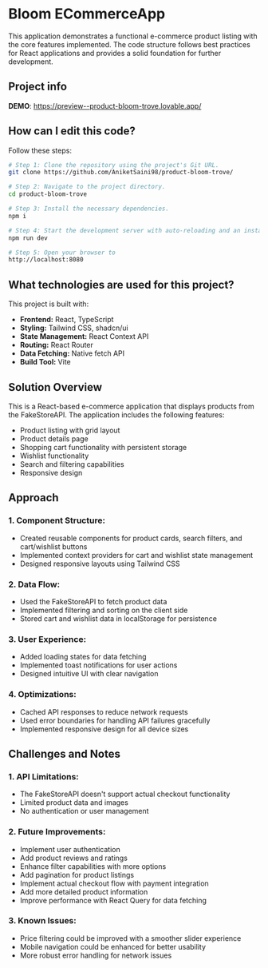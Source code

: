 # Bloom ECommerceApp

This application demonstrates a functional e-commerce product listing with the core features implemented. The code structure follows best practices for React applications and provides a solid foundation for further development.

## Project info

**DEMO**: https://preview--product-bloom-trove.lovable.app/

## How can I edit this code?

Follow these steps:

```sh
# Step 1: Clone the repository using the project's Git URL.
git clone https://github.com/AniketSaini98/product-bloom-trove/

# Step 2: Navigate to the project directory.
cd product-bloom-trove

# Step 3: Install the necessary dependencies.
npm i

# Step 4: Start the development server with auto-reloading and an instant preview.
npm run dev

# Step 5: Open your browser to
http://localhost:8080
```

## What technologies are used for this project?

This project is built with:

- **Frontend:** React, TypeScript
- **Styling:** Tailwind CSS, shadcn/ui
- **State Management:** React Context API
- **Routing:** React Router
- **Data Fetching:** Native fetch API
- **Build Tool:** Vite

## Solution Overview
This is a React-based e-commerce application that displays products from the FakeStoreAPI. The application includes the following features:

- Product listing with grid layout
- Product details page
- Shopping cart functionality with persistent storage
- Wishlist functionality
- Search and filtering capabilities
- Responsive design

## Approach
### 1. Component Structure:
- Created reusable components for product cards, search filters, and cart/wishlist buttons
- Implemented context providers for cart and wishlist state management
- Designed responsive layouts using Tailwind CSS

### 2. Data Flow:
- Used the FakeStoreAPI to fetch product data
- Implemented filtering and sorting on the client side
- Stored cart and wishlist data in localStorage for persistence

### 3. User Experience:
- Added loading states for data fetching
- Implemented toast notifications for user actions
- Designed intuitive UI with clear navigation

### 4. Optimizations:
- Cached API responses to reduce network requests
- Used error boundaries for handling API failures gracefully
- Implemented responsive design for all device sizes

## Challenges and Notes

### 1. API Limitations:
- The FakeStoreAPI doesn't support actual checkout functionality
- Limited product data and images
- No authentication or user management

### 2. Future Improvements:
- Implement user authentication
- Add product reviews and ratings
- Enhance filter capabilities with more options
- Add pagination for product listings
- Implement actual checkout flow with payment integration
- Add more detailed product information
- Improve performance with React Query for data fetching

### 3. Known Issues:
- Price filtering could be improved with a smoother slider experience
- Mobile navigation could be enhanced for better usability
- More robust error handling for network issues
